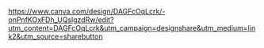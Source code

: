 https://www.canva.com/design/DAGFcOqLcrk/-onPnfKOxFDh_UQslgzdRw/edit?utm_content=DAGFcOqLcrk&utm_campaign=designshare&utm_medium=link2&utm_source=sharebutton


